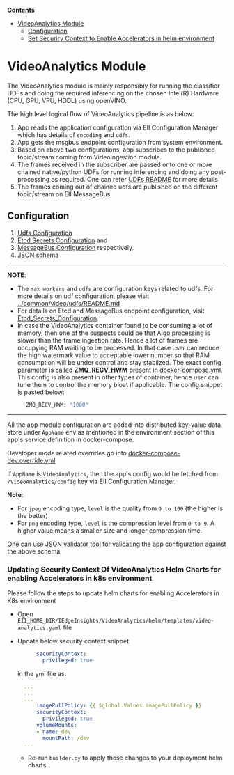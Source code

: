 **Contents**

- [VideoAnalytics Module](#videoanalytics-module)
  - [Configuration](#configuration)
  - [Set Securiry Context to Enable Accelerators in helm environment](#updating-security-context-of-videoanalytics-helm-charts-for-enabling-accelerators-in-k8s-environment)


# VideoAnalytics Module

The VideoAnalytics module is mainly responsibly for running the classifier UDFs
and doing the required inferencing on the chosen Intel(R) Hardware
(CPU, GPU, VPU, HDDL) using openVINO.

The high level logical flow of VideoAnalytics pipeline is as below:

1. App reads the application configuration via EII Configuration Manager which
   has details of `encoding` and `udfs`.
2. App gets the msgbus endpoint configuration from system environment.
3. Based on above two configurations, app subscribes to the published topic/stream
   coming from VideoIngestion module.
4. The frames received in the subscriber are passed onto one or more chained
   native/python UDFs for running inferencing and doing any post-processing as
   required. One can refer [UDFs README](https://github.com/open-edge-insights/video-common/blob/master/udfs/README.md) for more details
5. The frames coming out of chained udfs are published on the different topic/stream
   on EII MessageBus.

## Configuration

1. [Udfs Configuration](https://github.com/open-edge-insights/video-common/blob/master/udfs/README.md)
2. [Etcd Secrets Configuration](https://github.com/open-edge-insights/eii-core/blob/master/Etcd_Secrets_Configuration.md) and
3. [MessageBus Configuration](https://github.com/open-edge-insights/eii-core/blob/master/common/libs/ConfigMgr/README.md#interfaces) respectively.
4. [JSON schema](schema.json)

---
**NOTE**:

* The `max_workers` and `udfs` are configuration keys related to udfs.
  For more details on udf configuration, please visit
  [../common/video/udfs/README.md](https://github.com/open-edge-insights/video-common/blob/master/udfs/README.md)
* For details on Etcd and MessageBus endpoint configuration, visit  [Etcd_Secrets_Configuration](https://github.com/open-edge-insights/eii-core/blob/master/Etcd_Secrets_Configuration.md).
* In case the VideoAnalytics container found to be consuming a lot of memory, then one of the suspects could be that Algo processing is slower than the frame ingestion rate. Hence a lot of frames are occupying RAM waiting to be processed. In that case user can reduce the high watermark value to acceptable lower number so that RAM consumption will be under control and stay stabilzed. The exact config parameter is called **ZMQ_RECV_HWM** present in [docker-compose.yml](./docker-compose.yml). This config is also present in other types of container, hence user can tune them to control the memory bloat if applicable. The config snippet is pasted below:
```bash
      ZMQ_RECV_HWM: "1000"
```
---

All the app module configuration are added into distributed
key-value data store under `AppName` env as mentioned in the
environment section of this app's service definition in docker-compose.

Developer mode related overrides go into [docker-compose-dev.override.yml](./docker-compose-dev.override.yml)

If `AppName` is `VideoAnalytics`, then the app's config would be fetched from
`/VideoAnalytics/config` key via EII Configuration Manager.

**Note**:

* For `jpeg` encoding type, `level` is the quality from `0 to 100` (the higher is the better)
* For `png` encoding type, `level` is the compression level from `0 to 9`. A higher value means a smaller size and longer compression time.

One can use [JSON validator tool](https://www.jsonschemavalidator.net/) for
validating the app configuration against the above schema.

### Updating Security Context Of VideoAnalytics Helm Charts for enabling Accelerators in k8s environment

Please follow the steps to update helm charts for enabling Accelerators in K8s environment

* Open `EII_HOME_DIR/IEdgeInsights/VideoAnalytics/helm/templates/video-analytics.yaml` file

* Update below security context snippet
  ```yml
        securityContext:
          privileged: true
  ```
  in the yml file as:
  ```yaml
    ...
    ...
    ...
        imagePullPolicy: {{ $global.Values.imagePullPolicy }}
        securityContext:
          privileged: true
        volumeMounts:
        - name: dev
          mountPath: /dev
    ...
  ```
  * Re-run `builder.py` to apply these changes to your deployment helm charts.
